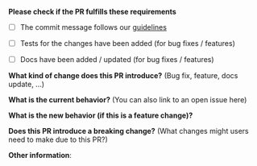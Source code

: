 **Please check if the PR fulfills these requirements**

- [ ] The commit message follows our [guidelines](https://github.com/get-woke/woke/blob/main/CONTRIBUTING.md)
- [ ] Tests for the changes have been added (for bug fixes / features)
- [ ] Docs have been added / updated (for bug fixes / features)


**What kind of change does this PR introduce?** (Bug fix, feature, docs update, ...)



**What is the current behavior?** (You can also link to an open issue here)



**What is the new behavior (if this is a feature change)?**



**Does this PR introduce a breaking change?** (What changes might users need to make due to this PR?)


**Other information**:
